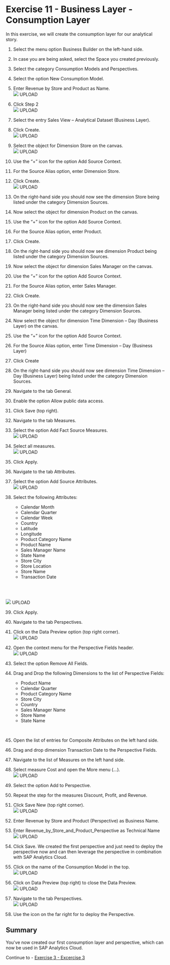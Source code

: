 # Exercise 11 - Business Layer - Consumption Layer

In this exercise, we will create the consumption layer for our analytical story.

1. Select the menu option Business Builder on the left-hand side.
2. In case you are being asked, select the Space you created previously.
3. Select the category Consumption Models and Perspectives.
4. Select the option New Consumption Model.
5. Enter Revenue by Store and Product as Name.
<br>![](images/00_00_0111.png) UPLOAD

6. Click Step 2
<br>![](images/00_00_0112.png) UPLOAD

7. Select the entry Sales View – Analytical Dataset (Business Layer).
8. Click Create.
<br>![](images/00_00_0113.png) UPLOAD

9. Select the object for Dimension Store on the canvas.
<br>![](images/00_00_0114.png) UPLOAD

10. Use the “+” icon for the option Add Source Context.
11. For the Source Alias option, enter Dimension Store.
12. Click Create.
<br>![](images/00_00_0113.png) UPLOAD

13. On the right-hand side you should now see the dimension Store being listed under the category Dimension
Sources.
14. Now select the object for dimension Product on the canvas.
15. Use the “+” icon for the option Add Source Context.
16. For the Source Alias option, enter Product.
17. Click Create.
18. On the right-hand side you should now see dimension Product being listed under the category Dimension
Sources.
19. Now select the object for dimension Sales Manager on the canvas.
20. Use the “+” icon for the option Add Source Context.
21. For the Source Alias option, enter Sales Manager.
22. Click Create.
23. On the right-hand side you should now see the dimension Sales Manager being listed under the category
Dimension Sources.
24. Now select the object for dimension Time Dimension – Day (Business Layer) on the canvas.
25. Use the “+” icon for the option Add Source Context.
26. For the Source Alias option, enter Time Dimension – Day (Business Layer)
27. Click Create
28. On the right-hand side you should now see dimension Time Dimension – Day (Business Layer) being listed
under the category Dimension Sources.
29. Navigate to the tab General.
30. Enable the option Allow public data access.
31. Click Save (top right).
32. Navigate to the tab Measures.
33. Select the option Add Fact Source Measures.
<br>![](images/00_00_0114.png) UPLOAD

34. Select all measures.
<br>![](images/00_00_0115.png) UPLOAD

35. Click Apply.
36. Navigate to the tab Attributes.
37. Select the option Add Source Attributes.
<br>![](images/00_00_0116.png) UPLOAD

38. Select the following Attributes:<br><ul><li>Calendar Month</li><li>Calendar Quarter</li><li>Calendar Week</li><li>Country</li><li>Latitude</li><li>Longitude</li><li>Product Category Name</li><li>Product Name</li><li>Sales Manager Name</li><li>State Name</li><li>Store City</li><li>Store Location</li><li>Store Name</li><li>Transaction Date
<br>

<br>![](images/00_00_0117.png) UPLOAD

39. Click Apply.
40. Navigate to the tab Perspectives.
41. Click on the Data Preview option (top right corner).
<br>![](images/00_00_0118.png) UPLOAD

42. Open the context menu for the Perspective Fields header.
<br>![](images/00_00_0117.png) UPLOAD

43. Select the option Remove All Fields.
44. Drag and Drop the following Dimensions to the list of Perspective Fields:<br><ul><li>Product Name</li><li>Calendar Quarter</li><li>Product Category Name</li><li>Store City</li><li>Country</li><li>Sales Manager Name</li><li>Store Name</li><li>State Name
<br>

45. Open the list of entries for Composite Attributes on the left hand side.
46. Drag and drop dimension Transaction Date to the Perspective Fields.
47. Navigate to the list of Measures on the left hand side.
48. Select measure Cost and open the More menu (…).
<br>![](images/00_00_0118.png) UPLOAD

49. Select the option Add to Perspective.
50. Repeat the step for the measures Discount, Profit, and Revenue.
51. Click Save New (top right corner).
<br>![](images/00_00_0119.png) UPLOAD

52. Enter Revenue by Store and Product (Perspective) as Business Name.
53. Enter Revenue_by_Store_and_Product_Perspective as Technical Name
<br>![](images/00_00_0120.png) UPLOAD

54. Click Save.
We created the first perspective and just need to deploy the perspective now and can then leverage the
perspective in combination with SAP Analytics Cloud.
55. Click on the name of the Consumption Model in the top.
<br>![](images/00_00_0121.png) UPLOAD

56. Click on Data Preview (top right) to close the Data Preview.
<br>![](images/00_00_0122.png) UPLOAD

57. Navigate to the tab Perspectives.
<br>![](images/00_00_0123.png) UPLOAD

58. Use the icon on the far right for to deploy the Perspective.


## Summary

You've now created our first consumption layer and perspective, which can now be used in SAP Analytics Cloud.

Continue to - [Exercise 3 - Excercise 3 ](../ex3/README.md)
